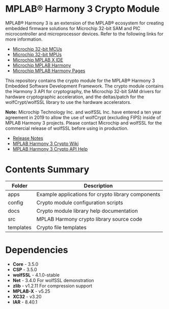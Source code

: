 # MPLAB® Harmony 3 Crypto Module

MPLAB® Harmony 3 is an extension of the MPLAB® ecosystem for creating
embedded firmware solutions for Microchip 32-bit SAM and PIC microcontroller
and microprocessor devices.  Refer to the following links for more information.
 - [Microchip 32-bit MCUs](https://www.microchip.com/design-centers/32-bit)
 - [Microchip 32-bit MPUs](https://www.microchip.com/design-centers/32-bit-mpus)
 - [Microchip MPLAB X IDE](https://www.microchip.com/mplab/mplab-x-ide)
 - [Microchip MPLAB Harmony](https://www.microchip.com/mplab/mplab-harmony)
 - [Microchip MPLAB Harmony Pages](https://microchip-mplab-harmony.github.io/)

This repository contains the crypto module for the MPLAB® Harmony 3 Embedded
Software Development Framework.  The crypto module contains the Harmony 3 API
for cryptography, the Microchip 32-bit SAM drivers for hardware cryptographic
acceleration, and the deltas/patch for the wolfCrypt/wolfSSL library to use
the hardware accelerators.

**Note:** Microchip Technology Inc. and wolfSSL Inc. have entered a ten year
agreement in 2019 to allow the use of wolfCrypt (excluding FIPS) inside of 
MPLAB Harmony 3 projects.  Please contact Microchip and wolfSSL for the
commercial release of wolfSSL before using in production.

 - [Release Notes](./release_notes.md)
 - [MPLAB Harmony 3 Crypto Wiki](https://github.com/Microchip-MPLAB-Harmony/crypto/wiki)
 - [MPLAB Harmony 3 Crypto API Help](https://microchip-mplab-harmony.github.io/crypto)

# Contents Summary

| Folder    | Description                                                |
|-----------|------------------------------------------------------------|
| apps      | Example applications for crypto library components           |
| config    | Crypto module configuration scripts                          |
| docs      | Crypto module library help documentation                     |
| src       | MPLAB Harmony crypto library source code                   |
| templates | Crypto file templates                                      |

# Dependencies
- **Core** - 3.5.0
- **CSP** - 3.5.0
- **wolfSSL** - 4.1.0-stable
- **Net** - 3.4.0 For wolfSSL demonstration
- **zlib** - v1.2.11 For compression support
- **MPLAB-X** - v5.25
- **XC32** - v3.20
- **IAR** - 8.40.1
